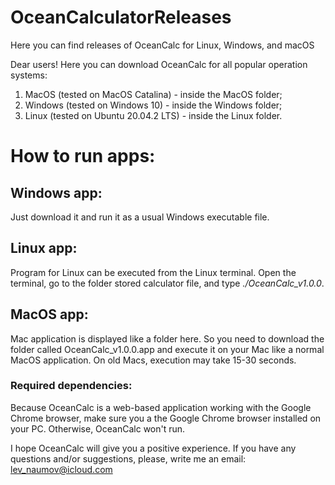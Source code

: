 # OceanCalculatorReleases
Here you can find releases of OceanCalc for Linux, Windows, and macOS

Dear users! Here you can download OceanCalc for all popular operation systems:

1. MacOS (tested on MacOS Catalina) - inside the MacOS folder;
2. Windows (tested on Windows 10) - inside the Windows folder;
3. Linux (tested on Ubuntu 20.04.2 LTS) - inside the Linux folder.

# How to run apps:
## Windows app:
Just download it and run it as a usual Windows executable file.
## Linux app:
Program for Linux can be executed from the Linux terminal. Open the terminal, go to the folder stored calculator file, and type *./OceanCalc_v1.0.0*. 
## MacOS app:
Mac application is displayed like a folder here. So you need to download the folder called OceanCalc_v1.0.0.app and execute it on your Mac like a normal MacOS application. On old Macs, execution may take 15-30 seconds.

### Required dependencies:
Because OceanCalc is a web-based application working with the Google Chrome browser, make sure you a the Google Chrome browser installed on your PC. Otherwise, OceanCalc won't run.

I hope OceanCalc will give you a positive experience. If you have any questions and/or suggestions, please, write me an email: 
lev_naumov@icloud.com
